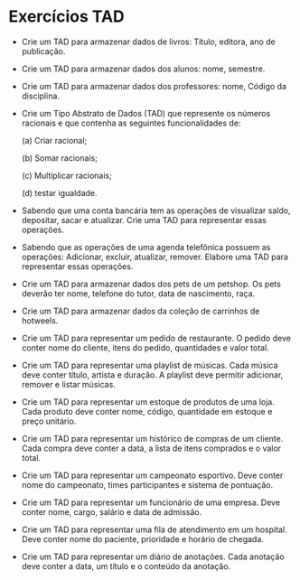 # Exercícios TAD

- Crie um TAD para armazenar dados de livros: Título, editora, ano de publicação.
  
- Crie um TAD para armazenar dados dos alunos: nome, semestre.

- Crie um TAD para armazenar dados dos professores: nome, Código da disciplina.

- Crie um Tipo Abstrato de Dados (TAD) que represente os números racionais e que contenha as seguintes funcionalidades de:
  
  (a) Criar racional;

  (b) Somar racionais;

  (c) Multiplicar racionais;

  (d) testar igualdade.

- Sabendo que uma conta bancária tem as operações de visualizar saldo, depositar, sacar e atualizar. Crie uma TAD para representar essas operações.

- Sabendo que as operações de uma agenda telefônica possuem as operações: Adicionar, excluir, atualizar, remover. Elabore uma TAD para representar essas operações.

- Crie um TAD para armazenar dados dos pets de um petshop. Os pets deverão ter nome, telefone do tutor, data de nascimento, raça.

- Crie um TAD para armazenar dados da coleção de carrinhos de hotweels.

- Crie um TAD para representar um pedido de restaurante. O pedido deve conter nome do cliente, itens do pedido, quantidades e valor total.

- Crie um TAD para representar uma playlist de músicas. Cada música deve conter título, artista e duração. A playlist deve permitir adicionar, remover e listar músicas.

- Crie um TAD para representar um estoque de produtos de uma loja. Cada produto deve conter nome, código, quantidade em estoque e preço unitário.

- Crie um TAD para representar um histórico de compras de um cliente. Cada compra deve conter a data, a lista de itens comprados e o valor total.

- Crie um TAD para representar um campeonato esportivo. Deve conter nome do campeonato, times participantes e sistema de pontuação.

- Crie um TAD para representar um funcionário de uma empresa. Deve conter nome, cargo, salário e data de admissão.

- Crie um TAD para representar uma fila de atendimento em um hospital. Deve conter nome do paciente, prioridade e horário de chegada.

- Crie um TAD para representar um diário de anotações. Cada anotação deve conter a data, um título e o conteúdo da anotação.
